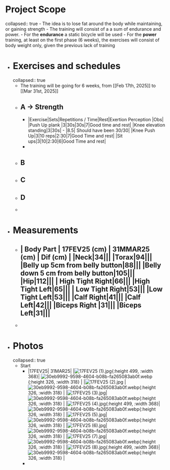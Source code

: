 # Project Scope
collapsed:: true
	- The idea is to lose fat around the body while maintaining, or gaining strength
	- The training will consist of a a sum of endurance and power.
		- For the **endurance** a static bicycle will be used
		- For the **power** training, at least on the first phase (6 weeks), the exercises will consist of body weight only, given the previous lack of training
- # Exercises and schedules
  collapsed:: true
	- The training will be going for 6 weeks, from [[Feb 17th, 2025]] to [[Mar 31st, 2025]]
	- ## A -> Strength
		- |Exercise|Sets|Repetitions / Time|Rest|Exertion Perception |Obs|
		  |Push Up plank |3|30s|30s|7|Good time and rest|
		  |Knee elevation standing|3|30s| - |8.5| Should have been 30/30|
		  |Knee Push Up|3|10 reps|2:30|7|Good Time and rest|
		  |Sit ups|3|10|2:30|6|Good Time and rest|
		-
	- ## B
	- ## C
	- ## D
	-
- # Measurements
	- | Body Part | 17FEV25 (cm) | 31MMAR25 (cm) | Dif (cm) |
	  |Neck|34|||
	  |Torax|94|||
	  |Belly up 5cm from belly button|88|||
	  |Belly down 5 cm from belly button|105|||
	  |Hip|112|||
	  | High Tight Right|66|||
	  |High Tight Left|65|||
	  | Low Tight Right|53|||
	  |Low Tight Left|53|||
	  |Calf Right|41|||
	  |Calf Left|42|||
	  |Biceps Right |31|||
	  |Biceps Left|31|||
		-
	-
- # Photos
  collapsed:: true
	- Start
		- |17FEV25| 31MAR25|
		  |![17FEV25 (1).jpg](../assets/17FEV25_(1)_1739837514963_0.jpg){:height 499, :width 368}| ![30eb9992-9598-4604-b08b-fa265083ab0f.webp](../assets/30eb9992-9598-4604-b08b-fa265083ab0f_1739839388176_0.webp){:height 326, :width 318} |
		  |![17FEV25 (2).jpg](../assets/17FEV25_(2)_1739837526140_0.jpg) | ![30eb9992-9598-4604-b08b-fa265083ab0f.webp](../assets/30eb9992-9598-4604-b08b-fa265083ab0f_1739839388176_0.webp){:height 326, :width 318} |
		  |![17FEV25 (3).jpg](../assets/17FEV25_(3)_1739837543724_0.jpg)| ![30eb9992-9598-4604-b08b-fa265083ab0f.webp](../assets/30eb9992-9598-4604-b08b-fa265083ab0f_1739839388176_0.webp){:height 326, :width 318} |
		  |![17FEV25 (4).jpg](../assets/17FEV25_(4)_1739837564726_0.jpg){:height 499, :width 368}| ![30eb9992-9598-4604-b08b-fa265083ab0f.webp](../assets/30eb9992-9598-4604-b08b-fa265083ab0f_1739839388176_0.webp){:height 326, :width 318} |
		  |![17FEV25 (5).jpg](../assets/17FEV25_(5)_1739837569988_0.jpg)| ![30eb9992-9598-4604-b08b-fa265083ab0f.webp](../assets/30eb9992-9598-4604-b08b-fa265083ab0f_1739839388176_0.webp){:height 326, :width 318} |
		  |![17FEV25 (6).jpg](../assets/17FEV25_(6)_1739837573537_0.jpg)| ![30eb9992-9598-4604-b08b-fa265083ab0f.webp](../assets/30eb9992-9598-4604-b08b-fa265083ab0f_1739839388176_0.webp){:height 326, :width 318} |
		  |![17FEV25 (7).jpg](../assets/17FEV25_(7)_1739837578171_0.jpg)| ![30eb9992-9598-4604-b08b-fa265083ab0f.webp](../assets/30eb9992-9598-4604-b08b-fa265083ab0f_1739839388176_0.webp){:height 326, :width 318} |
		  |![17FEV25 (8).jpg](../assets/17FEV25_(8)_1739837581270_0.jpg){:height 499, :width 368}| ![30eb9992-9598-4604-b08b-fa265083ab0f.webp](../assets/30eb9992-9598-4604-b08b-fa265083ab0f_1739839388176_0.webp){:height 326, :width 318} |
		-